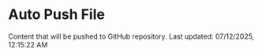 # Auto Push File

Content that will be pushed to GitHub repository.
Last updated: 07/12/2025, 12:15:22 AM